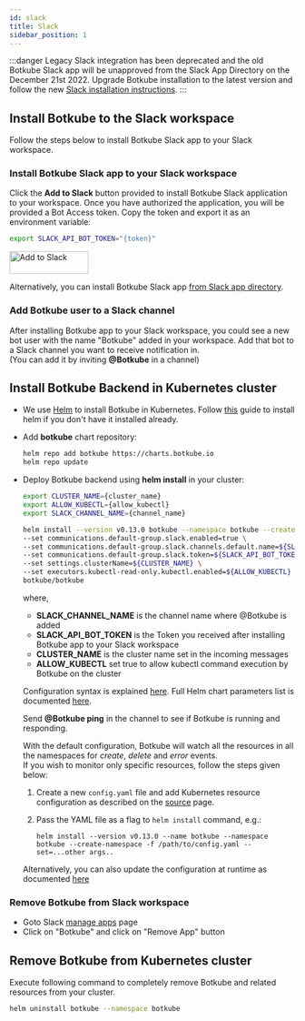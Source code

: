 ```yaml
---
id: slack
title: Slack
sidebar_position: 1
---
```


:::danger
Legacy Slack integration has been deprecated and the old Botkube Slack app will be unapproved from the Slack App Directory on the December 21st 2022. Upgrade Botkube installation to the latest version and follow the new [Slack installation instructions](/installation/socketslack/).
:::

## Install Botkube to the Slack workspace

Follow the steps below to install Botkube Slack app to your Slack workspace.

### Install Botkube Slack app to your Slack workspace

Click the **Add to Slack** button provided to install Botkube Slack application to your workspace. Once you have authorized the application, you will be provided a Bot Access token. Copy the token and export it as an environment variable:

```bash
export SLACK_API_BOT_TOKEN="{token}"
```

<a href="https://slack.com/oauth/authorize?scope=commands,bot&client_id=551945394612.515475697794">
  <img alt="Add to Slack" height="40" width="139" src="https://platform.slack-edge.com/img/add_to_slack.png" srcset="https://platform.slack-edge.com/img/add_to_slack.png 1x, https://platform.slack-edge.com/img/add_to_slack@2x.png 2x" />
</a>

Alternatively, you can install Botkube Slack app [from Slack app directory](https://slack.com/apps/AF5DZLHPC-botkube).

### Add Botkube user to a Slack channel

After installing Botkube app to your Slack workspace, you could see a new bot user with the name "Botkube" added in your workspace. Add that bot to a Slack channel you want to receive notification in.<br/> (You can add it by inviting **@Botkube** in a channel)

## Install Botkube Backend in Kubernetes cluster

- We use [Helm](https://helm.sh/) to install Botkube in Kubernetes. Follow [this](https://docs.helm.sh/using_helm/#installing-helm) guide to install helm if you don't have it installed already.
- Add **botkube** chart repository:

  ```bash
  helm repo add botkube https://charts.botkube.io
  helm repo update
  ```

- Deploy Botkube backend using **helm install** in your cluster:

  ```bash
  export CLUSTER_NAME={cluster_name}
  export ALLOW_KUBECTL={allow_kubectl}
  export SLACK_CHANNEL_NAME={channel_name}

  helm install --version v0.13.0 botkube --namespace botkube --create-namespace \
  --set communications.default-group.slack.enabled=true \
  --set communications.default-group.slack.channels.default.name=${SLACK_CHANNEL_NAME} \
  --set communications.default-group.slack.token=${SLACK_API_BOT_TOKEN} \
  --set settings.clusterName=${CLUSTER_NAME} \
  --set executors.kubectl-read-only.kubectl.enabled=${ALLOW_KUBECTL} \
  botkube/botkube
  ```

  where,<br/>

  - **SLACK_CHANNEL_NAME** is the channel name where @Botkube is added<br/>
  - **SLACK_API_BOT_TOKEN** is the Token you received after installing Botkube app to your Slack workspace<br/>
  - **CLUSTER_NAME** is the cluster name set in the incoming messages<br/>
  - **ALLOW_KUBECTL** set true to allow kubectl command execution by Botkube on the cluster<br/>

  Configuration syntax is explained [here](../../configuration).
  Full Helm chart parameters list is documented [here](../../configuration/helm-chart-parameters).

  Send **@Botkube ping** in the channel to see if Botkube is running and responding.

  With the default configuration, Botkube will watch all the resources in all the namespaces for _create_, _delete_ and _error_ events.<br/>
  If you wish to monitor only specific resources, follow the steps given below:

  1. Create a new `config.yaml` file and add Kubernetes resource configuration as described on the [source](../../configuration/source) page.
  2. Pass the YAML file as a flag to `helm install` command, e.g.:

     ```
     helm install --version v0.13.0 --name botkube --namespace botkube --create-namespace -f /path/to/config.yaml --set=...other args..
     ```

  Alternatively, you can also update the configuration at runtime as documented [here](../../configuration/#updating-the-configuration-at-runtime)

### Remove Botkube from Slack workspace

- Goto Slack <a href="https://slack.com/apps/manage">manage apps</a> page<br/>
- Click on "Botkube" and click on "Remove App" button

## Remove Botkube from Kubernetes cluster

Execute following command to completely remove Botkube and related resources from your cluster.

```bash
helm uninstall botkube --namespace botkube
```
